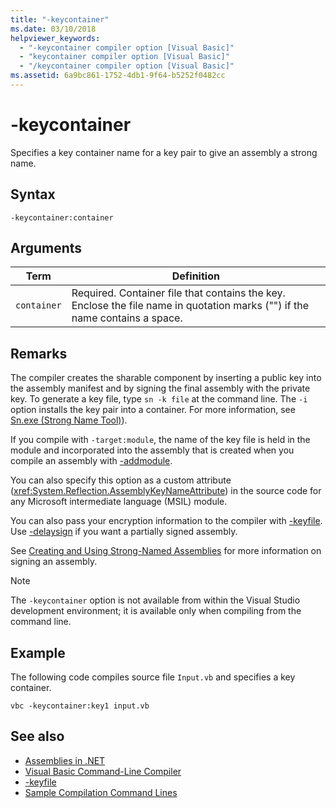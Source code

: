 ```yaml
---
title: "-keycontainer"
ms.date: 03/10/2018
helpviewer_keywords: 
  - "-keycontainer compiler option [Visual Basic]"
  - "keycontainer compiler option [Visual Basic]"
  - "/keycontainer compiler option [Visual Basic]"
ms.assetid: 6a9bc861-1752-4db1-9f64-b5252f0482cc
---
```

# -keycontainer
Specifies a key container name for a key pair to give an assembly a strong name.  
  
## Syntax  
  
```console  
-keycontainer:container  
```  
  
## Arguments  
  
|Term|Definition|  
|---|---|  
|`container`|Required. Container file that contains the key. Enclose the file name in quotation marks ("") if the name contains a space.|  
  
## Remarks  
 The compiler creates the sharable component by inserting a public key into the assembly manifest and by signing the final assembly with the private key. To generate a key file, type `sn -k file` at the command line. The `-i` option installs the key pair into a container. For more information, see [Sn.exe (Strong Name Tool)](../../../framework/tools/sn-exe-strong-name-tool.md)).  
  
 If you compile with `-target:module`, the name of the key file is held in the module and incorporated into the assembly that is created when you compile an assembly with [-addmodule](../../../visual-basic/reference/command-line-compiler/addmodule.md).  
  
 You can also specify this option as a custom attribute (<xref:System.Reflection.AssemblyKeyNameAttribute>) in the source code for any Microsoft intermediate language (MSIL) module.  
  
 You can also pass your encryption information to the compiler with [-keyfile](../../../visual-basic/reference/command-line-compiler/keyfile.md). Use [-delaysign](../../../visual-basic/reference/command-line-compiler/delaysign.md) if you want a partially signed assembly.  
  
 See [Creating and Using Strong-Named Assemblies](../../../standard/assembly/create-use-strong-named.md) for more information on signing an assembly.  
  
> [!NOTE]
> The `-keycontainer` option is not available from within the Visual Studio development environment; it is available only when compiling from the command line.  
  
## Example  
 The following code compiles source file `Input.vb` and specifies a key container.  
  
```console  
vbc -keycontainer:key1 input.vb  
```  
  
## See also

- [Assemblies in .NET](../../../standard/assembly/index.md)
- [Visual Basic Command-Line Compiler](../../../visual-basic/reference/command-line-compiler/index.md)
- [-keyfile](../../../visual-basic/reference/command-line-compiler/keyfile.md)
- [Sample Compilation Command Lines](../../../visual-basic/reference/command-line-compiler/sample-compilation-command-lines.md)
